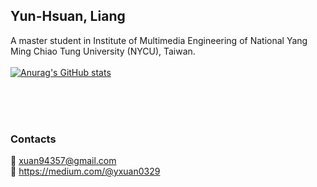 ## Yun-Hsuan, Liang
A  master student in Institute of Multimedia Engineering of National Yang Ming Chiao Tung University (NYCU), Taiwan.
<br><br>
[![Anurag's GitHub stats](https://github-readme-stats.vercel.app/api?username=yxuan0329&show_icons=true&theme=solarized-light)](https://github.com/anuraghazra/github-readme-stats) <br>


<br><br><br>
###  Contacts
📧 xuan94357@gmail.com <br>
:memo: https://medium.com/@yxuan0329
